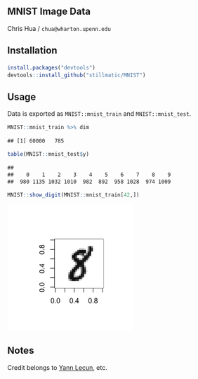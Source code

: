 
MNIST Image Data
----------------

Chris Hua / `chua@wharton.upenn.edu`

Installation
------------

``` r
install.packages("devtools")
devtools::install_github("stillmatic/MNIST")
```

Usage
-----

Data is exported as `MNIST::mnist_train` and `MNIST::mnist_test`.

``` r
MNIST::mnist_train %>% dim
```

    ## [1] 60000   785

``` r
table(MNIST::mnist_test$y)
```

    ## 
    ##    0    1    2    3    4    5    6    7    8    9 
    ##  980 1135 1032 1010  982  892  958 1028  974 1009

``` r
MNIST::show_digit(MNIST::mnist_train[42,])
```

![](README-unnamed-chunk-4-1.png)

Notes
-----

Credit belongs to [Yann Lecun](http://yann.lecun.com/exdb/mnist/), etc.
